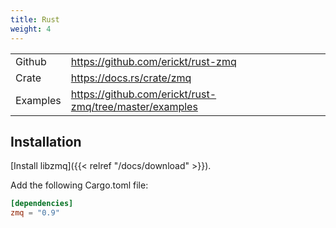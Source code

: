 ```yaml
---
title: Rust
weight: 4
---
```


<table>
<tr><td>Github</td><td><a href="https://github.com/erickt/rust-zmq" target="_blank">https://github.com/erickt/rust-zmq</a></td></tr>
<tr><td>Crate</td><td><a href="https://docs.rs/crate/zmq" target="_blank">https://docs.rs/crate/zmq</a></td></tr>
<tr><td>Examples</td><td><a href="https://github.com/erickt/rust-zmq/tree/master/examples" target="_blank">https://github.com/erickt/rust-zmq/tree/master/examples</a></td></tr>
</table>

## Installation

[Install libzmq]({{< relref "/docs/download" >}}).

Add the following Cargo.toml file:

```toml
[dependencies]
zmq = "0.9"
```

